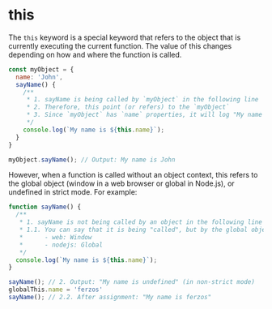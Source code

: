 # this

The `this` keyword is a special keyword that refers to the object that is currently executing the current function. The value of this changes depending on how and where the function is called.

```javascript
const myObject = {
  name: 'John',
  sayName() {
    /**
     * 1. sayName is being called by `myObject` in the following line
     * 2. Therefore, this point (or refers) to the `myObject`
     * 3. Since `myObject` has `name` properties, it will log "My name is John"
     */
    console.log(`My name is ${this.name}`);
  }
}

myObject.sayName(); // Output: My name is John
```

However, when a function is called without an object context, this refers to the global object (window in a web browser or global in Node.js), or undefined in strict mode. For example:

```javascript
function sayName() {
  /**
   * 1. sayName is not being called by an object in the following line
   * 1.1. You can say that it is being "called", but by the global object depending on the enviroment where it's called: 
   *      - web: Window
   *      - nodejs: Global
   */
  console.log(`My name is ${this.name}`);
}

sayName(); // 2. Output: "My name is undefined" (in non-strict mode)
globalThis.name = 'ferzos'
sayName(); // 2.2. After assignment: "My name is ferzos"
```